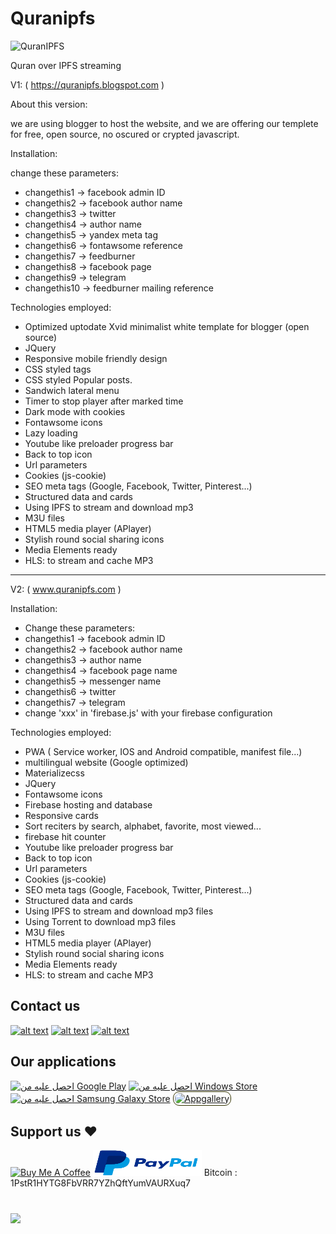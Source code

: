 # Quranipfs
![QuranIPFS](https://www.quranipfs.com/images/256x256.png)

Quran over IPFS streaming

V1: ( https://quranipfs.blogspot.com )

About this version:

we are using blogger to host the website, and we are offering our templete for free, open source, no oscured or crypted javascript.

Installation:

change these parameters:
- changethis1 -> facebook admin ID
- changethis2 -> facebook author name 
- changethis3 -> twitter
- changethis4 -> author name
- changethis5 -> yandex meta tag
- changethis6 -> fontawsome reference
- changethis7 -> feedburner
- changethis8 -> facebook page
- changethis9 -> telegram
- changethis10 -> feedburner mailing reference

Technologies employed:

- Optimized uptodate Xvid minimalist white template for blogger (open source)
- JQuery
- Responsive mobile friendly design
- CSS styled tags
- CSS styled Popular posts.
- Sandwich lateral menu
- Timer to stop player after marked time
- Dark mode with cookies
- Fontawsome icons
- Lazy loading 
- Youtube like preloader progress bar
- Back to top icon
- Url parameters
- Cookies (js-cookie)
- SEO meta tags (Google, Facebook, Twitter, Pinterest...)
- Structured data and cards
- Using IPFS to stream and download mp3
- M3U files
- HTML5 media player (APlayer)
- Stylish round social sharing icons
- Media Elements ready
- HLS: to stream and cache MP3

--------------------------------

V2: ( www.quranipfs.com )

Installation:

- Change these parameters:
- changethis1 -> facebook admin ID
- changethis2 -> facebook author name
- changethis3 -> author name
- changethis4 -> facebook page name
- changethis5 -> messenger name
- changethis6 -> twitter
- changethis7 -> telegram
- change 'xxx' in 'firebase.js' with your firebase configuration

Technologies employed:

- PWA ( Service worker, IOS and Android compatible, manifest file...)
- multilingual website (Google optimized)
- Materializecss
- JQuery
- Fontawsome icons
- Firebase hosting and database
- Responsive cards
- Sort reciters by search, alphabet, favorite, most viewed...
- firebase hit counter
- Youtube like preloader progress bar
- Back to top icon
- Url parameters
- Cookies (js-cookie)
- SEO meta tags (Google, Facebook, Twitter, Pinterest...)
- Structured data and cards
- Using IPFS to stream and download mp3 files
- Using Torrent to download mp3 files
- M3U files
- HTML5 media player (APlayer)
- Stylish round social sharing icons
- Media Elements ready
- HLS: to stream and cache MP3

[1.1]: http://i.imgur.com/tXSoThF.png (twitter icon with padding)
[2.1]: http://i.imgur.com/P3YfQoD.png (facebook icon with padding)
[3.1]: http://i.imgur.com/0o48UoR.png (github icon with padding)

[1]: https://www.twitter.com/quranipfs
[2]: https://www.facebook.com/wathakker.wakf
[3]: https://github.com/adelpro/Quranipfs

## Contact us
 
[![alt text][1.1]][1]
[![alt text][2.1]][2]
[![alt text][3.1]][3]

## Our applications
<a target="_blank" rel="noopener" title="Google Play" href="https://play.google.com/store/apps/details?id=app.web.quranipfs.twa&amp;pcampaignid=pcampaignidMKT-Other-global-all-co-prtnr-py-PartBadge-Mar2515-1"><img class="img-responsive" alt="احصل عليه من Google Play" src="https://play.google.com/intl/en_us/badges/static/images/badges/ar_badge_web_generic.png" style="width: 180px; height: 80px;"></a>
<a target="_blank" rel="noopener" title="Microsoft Store" href="https://www.microsoft.com/store/apps/9NK92VVVPB8B?cid=storebadge&amp;ocid=badge"><img class="img-responsive" src="https://developer.microsoft.com/store/badges/images/Arabic_get_it_from_MS.png" alt="احصل عليه من Windows Store" style="width: 180px; height: 80px;"></a>
<a target="_blank" rel="noopener" title="Galaxy Store" href="https://galaxy.store/quranipfs"><img src="https://img.samsungapps.com/seller/images/badges/galaxyStore/png_big/GalaxyStore_English.png?ver=1619454838000" alt="احصل عليه من Samsung Galaxy Store" style="width: 180px; height: 80px;"></a>
<a target="_blank" rel="noopener" title="Appgallery" href="https://appgallery.cloud.huawei.com/ag/n/app/C104912047?channelId=QuranIPFS+-+Website&id=6756e337a1094ea1bf925eed91a60588&s=23E0A0ABFACA1FEF4E02FBCDB991BAFB0EB0C3E7BC026DC1BE9AC2A853C8AF77&detailType=0&v=&callType=AGDLINK" alt="احصل عليه من Appgallery"><img class="img-responsive" src="https://www.quranipfs.com/images/Appgalleryblack.png" alt="Appgallery" style="border-radius: 10px;
                      border: 1px solid #333300; width: 180px; height: 80px; padding: 2px"></a>

## Support us ❤️
<a href="https://www.buymeacoffee.com/Adel.benyahia" target="_blank"><img src="https://cdn.buymeacoffee.com/buttons/default-green.png" alt="Buy Me A Coffee" height="41" width="174"></a>
<a href="https://https://www.paypal.me/adelbenyahia" target="_blank"><img src="https://github.com/adelpro/adelpro.github.io/raw/818b737d35a084412e0a7b5186efa908270bb35a/paypal-logo.png" alt="Buy Me A Coffee" height="41" width="174"></a>
Bitcoin : 1PstR1HYTG8FbVRR7YZhQftYumVAURXuq7

#
![](https://komarev.com/ghpvc/?username=adelpro&style=flat-squar&color=brightgreen)
